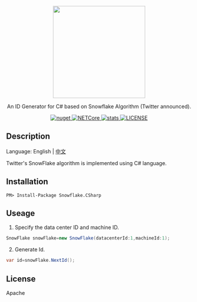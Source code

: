 <div> 
<p align="center">
    <image src="snowflake.png" width="250" height="250">
 </p>
 <p align="center">An ID Generator for C# based on Snowflake Algorithm (Twitter announced).</p>

  <p align="center">

<a href="https://www.nuget.org/packages/Snowflake.CSharp">
      <image src="https://img.shields.io/nuget/v/Snowflake.CSharp.svg?style=flat-square" alt="nuget">
</a>
    
<a href="https://github.com/hueifeng/snowflake-csharp/workflows/.NET%20Core/badge.svg">
      <image src="https://github.com/hueifeng/snowflake-csharp/workflows/.NET%20Core/badge.svg" alt="NETCore">
</a>
    
<a href="https://www.nuget.org/stats/packages/Snowflake.CSharp?groupby=Version">
      <image src="https://img.shields.io/nuget/dt/Snowflake.CSharp.svg?style=flat-square" alt="stats">
</a>
    
<a href="https://raw.githubusercontent.com/hueifeng/snowflake-csharp/master/LICENSE">
    <image src="https://img.shields.io/badge/license-Apache%202-blue.svg" alt="LICENSE">
</a>
</p>

</div>

## Description

Language: English | [中文](README.zh-cn.md)

Twitter's SnowFlake algorithm is implemented using C# language.


## Installation

```
PM> Install-Package Snowflake.CSharp
```

## Useage

1. Specify the data center ID and machine ID.

```csharp
SnowFlake snowFlake=new SnowFlake(datacenterId:1,machineId:1);
```

2. Generate Id.

```csharp
var id=snowFlake.NextId();
```

## License

Apache
